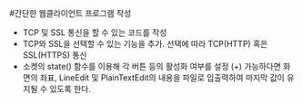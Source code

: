 #간단한 웹클라이언트 프로그램 작성

  - TCP 및 SSL 통신을 할 수 있는 코드를 작성
  - TCP와 SSL을 선택할 수 있는 기능을 추가. 선택에 따라 TCP(HTTP) 혹은 SSL(HTTPS) 통신
  - 소켓의 state() 함수를 이용해 각 버튼 등의 활성화 여부를 설정
  (+) 가능하다면 화면의 좌표, LineEdit 및 PlainTextEdit의 내용을 파일로 입출력하여 마지막 값이 유지될 수 있도록 한다.
